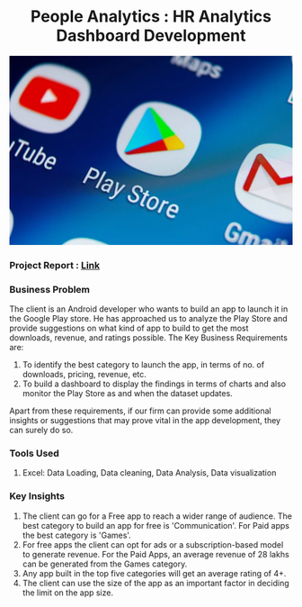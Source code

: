 <h1 align="center">People Analytics : HR Analytics Dashboard Development</h1>


<img width="1000" src="https://github.com/Mangeshgp14/Google-Play-Store-Analysis-for-App-Launch/blob/main/play%20store%20image.jpg" >

<h3>Project Report : <a href="https://drive.google.com/file/d/1tNhVYx7UJC5ZdQaL4eaujFUK_1Be42H2/view?usp=sharing">Link</a></h3>

<h3>Business Problem</h3>
<p>
The client is an Android developer who wants to build an app to launch it in the Google Play store. 
He has approached us to analyze the Play Store and provide suggestions on what kind of app to build to get the most downloads, revenue, and ratings possible.
The Key Business Requirements are:
<ol>
   <li> To identify the best category to launch the app, in terms of no. of downloads, pricing, revenue, etc.
   </li>
   <li>To build a dashboard to display the findings in terms of charts and also monitor the Play Store as and when the dataset updates.
   </li>
 </ol>
 Apart from these requirements, if our firm can provide some additional insights or suggestions that may prove vital in the app development, they can surely do so.
</p>

<h3>Tools Used</h3>

 <ol>
  <li>
   Excel: Data Loading, Data cleaning, Data Analysis, Data visualization
  </li>
 </ol>
 

<h3>Key Insights</h3>
<ol>
 <li>The client can go for a Free app to reach a wider range of audience. The best category to build an app for free is 'Communication'. For Paid apps the best category is 'Games'.
</li>
 <li>For free apps the client can opt for ads or a subscription-based model to generate revenue. For the Paid Apps, an average revenue of 28 lakhs can be generated from the Games category.
 </li>
 <li>Any app built in the top five categories will get an average rating of 4+.
 </li>
 <li>The client can use the size of the app as an important factor in deciding the limit on the app size.
 </li>
</ol>
